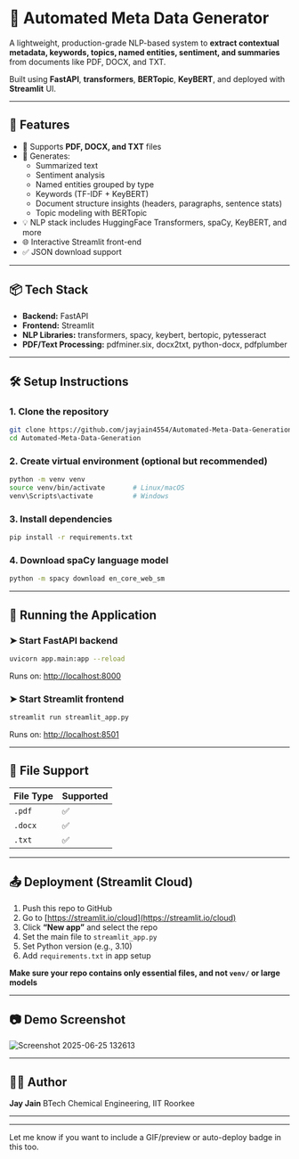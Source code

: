 # 📄 Automated Meta Data Generator

A lightweight, production-grade NLP-based system to **extract contextual metadata, keywords, topics, named entities, sentiment, and summaries** from documents like PDF, DOCX, and TXT.

Built using **FastAPI**, **transformers**, **BERTopic**, **KeyBERT**, and deployed with **Streamlit** UI.

---

## 🚀 Features

- 📁 Supports **PDF, DOCX, and TXT** files
- 🧠 Generates:
  - Summarized text
  - Sentiment analysis
  - Named entities grouped by type
  - Keywords (TF-IDF + KeyBERT)
  - Document structure insights (headers, paragraphs, sentence stats)
  - Topic modeling with BERTopic
- 💡 NLP stack includes HuggingFace Transformers, spaCy, KeyBERT, and more
- 🌐 Interactive Streamlit front-end
- ✅ JSON download support

---

## 📦 Tech Stack

- **Backend:** FastAPI
- **Frontend:** Streamlit
- **NLP Libraries:** transformers, spacy, keybert, bertopic, pytesseract
- **PDF/Text Processing:** pdfminer.six, docx2txt, python-docx, pdfplumber

---

## 🛠️ Setup Instructions

### 1. Clone the repository

```bash
git clone https://github.com/jayjain4554/Automated-Meta-Data-Generation.git
cd Automated-Meta-Data-Generation
````

### 2. Create virtual environment (optional but recommended)

```bash
python -m venv venv
source venv/bin/activate       # Linux/macOS
venv\Scripts\activate          # Windows
```

### 3. Install dependencies

```bash
pip install -r requirements.txt
```

### 4. Download spaCy language model

```bash
python -m spacy download en_core_web_sm
```

---

## 🧪 Running the Application

### ➤ Start FastAPI backend

```bash
uvicorn app.main:app --reload
```

Runs on: [http://localhost:8000](http://localhost:8000)

### ➤ Start Streamlit frontend

```bash
streamlit run streamlit_app.py
```

Runs on: [http://localhost:8501](http://localhost:8501)

---

## 🧾 File Support

| File Type | Supported |
| --------- | --------- |
| `.pdf`    | ✅         |
| `.docx`   | ✅         |
| `.txt`    | ✅         |

---

## 📤 Deployment (Streamlit Cloud)

1. Push this repo to GitHub
2. Go to [https://streamlit.io/cloud](https://streamlit.io/cloud)
3. Click **“New app”** and select the repo
4. Set the main file to `streamlit_app.py`
5. Set Python version (e.g., 3.10)
6. Add `requirements.txt` in app setup

**Make sure your repo contains only essential files, and not `venv/` or large models**

---

## 📷 Demo Screenshot

![Screenshot 2025-06-25 132613](https://github.com/user-attachments/assets/b55842de-8e5d-44b9-9fa8-d8f43b29d6ec)


---

## 🧑‍💻 Author

**Jay Jain**
BTech Chemical Engineering, IIT Roorkee

---


---

Let me know if you want to include a GIF/preview or auto-deploy badge in this too.
```
